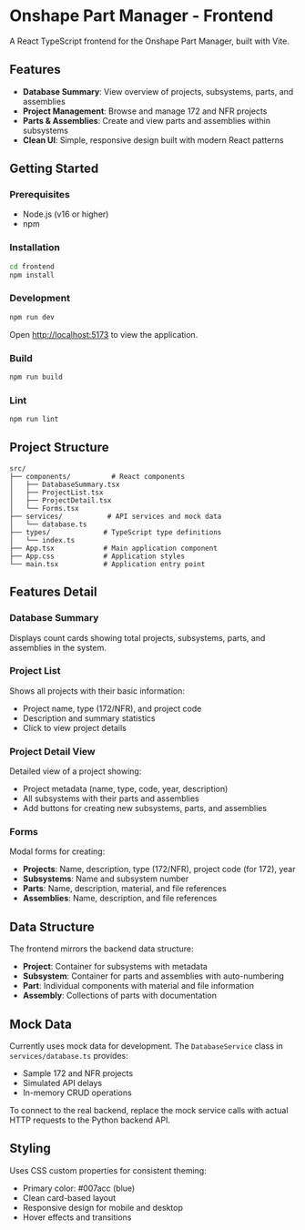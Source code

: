 # Onshape Part Manager - Frontend

A React TypeScript frontend for the Onshape Part Manager, built with Vite.

## Features

- **Database Summary**: View overview of projects, subsystems, parts, and assemblies
- **Project Management**: Browse and manage 172 and NFR projects
- **Parts & Assemblies**: Create and view parts and assemblies within subsystems
- **Clean UI**: Simple, responsive design built with modern React patterns

## Getting Started

### Prerequisites
- Node.js (v16 or higher)
- npm

### Installation
```bash
cd frontend
npm install
```

### Development
```bash
npm run dev
```
Open [http://localhost:5173](http://localhost:5173) to view the application.

### Build
```bash
npm run build
```

### Lint
```bash
npm run lint
```

## Project Structure

```
src/
├── components/          # React components
│   ├── DatabaseSummary.tsx
│   ├── ProjectList.tsx
│   ├── ProjectDetail.tsx
│   └── Forms.tsx
├── services/           # API services and mock data
│   └── database.ts
├── types/             # TypeScript type definitions
│   └── index.ts
├── App.tsx            # Main application component
├── App.css            # Application styles
└── main.tsx           # Application entry point
```

## Features Detail

### Database Summary
Displays count cards showing total projects, subsystems, parts, and assemblies in the system.

### Project List
Shows all projects with their basic information:
- Project name, type (172/NFR), and project code
- Description and summary statistics
- Click to view project details

### Project Detail View
Detailed view of a project showing:
- Project metadata (name, type, code, year, description)
- All subsystems with their parts and assemblies
- Add buttons for creating new subsystems, parts, and assemblies

### Forms
Modal forms for creating:
- **Projects**: Name, description, type (172/NFR), project code (for 172), year
- **Subsystems**: Name and subsystem number
- **Parts**: Name, description, material, and file references
- **Assemblies**: Name, description, and file references

## Data Structure

The frontend mirrors the backend data structure:
- **Project**: Container for subsystems with metadata
- **Subsystem**: Container for parts and assemblies with auto-numbering
- **Part**: Individual components with material and file information
- **Assembly**: Collections of parts with documentation

## Mock Data

Currently uses mock data for development. The `DatabaseService` class in `services/database.ts` provides:
- Sample 172 and NFR projects
- Simulated API delays
- In-memory CRUD operations

To connect to the real backend, replace the mock service calls with actual HTTP requests to the Python backend API.

## Styling

Uses CSS custom properties for consistent theming:
- Primary color: #007acc (blue)
- Clean card-based layout
- Responsive design for mobile and desktop
- Hover effects and transitions

